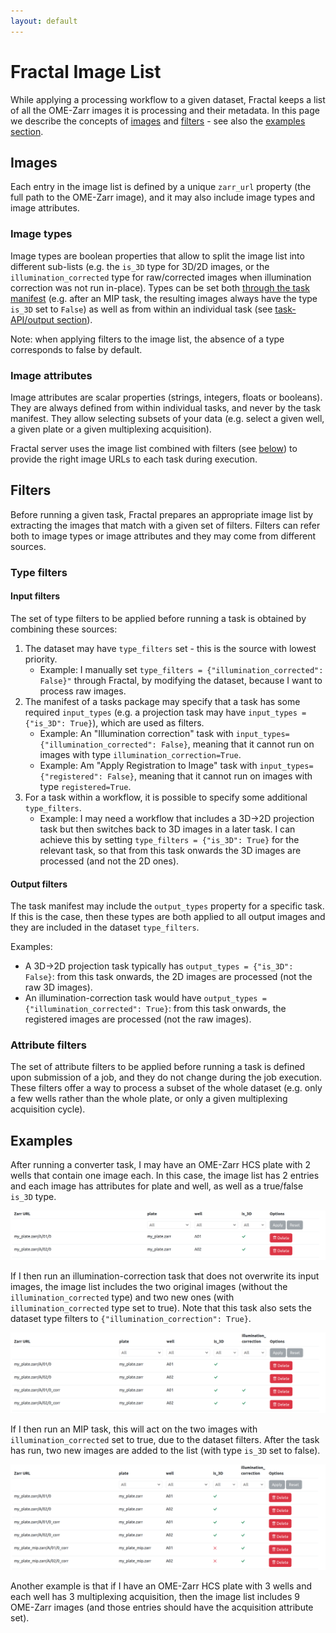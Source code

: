 ```yaml
---
layout: default
---
```


# Fractal Image List

While applying a processing workflow to a given dataset, Fractal keeps a list of all the OME-Zarr images it is processing and their metadata. In this page we describe the concepts of [images](#images) and [filters](#filters) - see also the [examples section](#examples).

## Images

Each entry in the image list is defined by a unique `zarr_url` property (the full path to the OME-Zarr image), and it may also include image types and image attributes.

### Image types

Image types are boolean properties that allow to split the image list into different sub-lists (e.g. the `is_3D` type for 3D/2D images, or the `illumination_corrected` type for raw/corrected images when illumination correction was not run in-place). Types can be set both [through the task manifest](#output-filters) (e.g. after an MIP task, the resulting images always have the type `is_3D` set to `False`) as well as from within an individual task (see [task-API/output section](./tasks_spec.md#output-api)).

Note: when applying filters to the image list, the absence of a type corresponds to false by default.

### Image attributes

Image attributes are scalar properties (strings, integers, floats or booleans). They are always defined from within individual tasks, and never by the task manifest. They allow selecting subsets of your data (e.g. select a given well, a given plate or a given multiplexing acquisition).

Fractal server uses the image list combined with filters (see [below](#filters)) to provide the right image URLs to each task during execution.


## Filters

Before running a given task, Fractal prepares an appropriate image list by extracting the images that match with a given set of filters. Filters can refer both to image types or image attributes and they may come from different sources.

### Type filters

#### Input filters

The set of type filters to be applied before running a task is obtained by combining these sources:

1. The dataset may have `type_filters` set - this is the source with lowest priority.
    * Example: I manually set `type_filters = {"illumination_corrected": False}"` through Fractal, by modifying the dataset, because I want to process raw images.
2. The manifest of a tasks package may specify that a task has some required `input_types` (e.g. a projection task may have `input_types = {"is_3D": True}`), which are used as filters.
    * Example: An "Illumination correction" task with `input_types={"illumination_corrected": False}`, meaning that it cannot run on images with type `illumination_correction=True`.
    * Example: Am "Apply Registration to Image" task with `input_types={"registered": False}`, meaning that it cannot run on images with type `registered=True`.
3. For a task within a workflow, it is possible to specify some additional `type_filters`.
    * Example: I may need a workflow that includes a 3D->2D projection task but then switches back to 3D images in a later task. I can achieve this by setting `type_filters = {"is_3D": True}` for the relevant task, so that from this task onwards the 3D images are processed (and not the 2D ones).

#### Output filters

The task manifest may include the `output_types` property for a specific task. If this is the case, then these types are both applied to all output images and they are included in the dataset `type_filters`.

Examples:

* A 3D->2D projection task typically has `output_types = {"is_3D": False}`: from this task onwards, the 2D images are processed (not the raw 3D images).
* An illumination-correction task would have `output_types = {"illumination_corrected": True}`: from this task onwards, the registered images are processed (not the raw images).

### Attribute filters

The set of attribute filters to be applied before running a task is defined upon submission of a job, and they do not change during the job execution. These filters offer a way to process a subset of the whole dataset (e.g. only a few wells rather than the whole plate, or only a given multiplexing acquisition cycle).


## Examples

After running a converter task, I may have an OME-Zarr HCS plate with 2 wells that contain one image each. In this case, the image list has 2 entries and each image has attributes for plate and well, as well as a true/false `is_3D` type.

![Image List 1](assets/image_list_x_1_two_wells_two_images.png)

 If I then run an illumination-correction task that does not overwrite its input images, the image list includes the two original images (without the `illumination_corrected` type) and two new ones (with `illumination_corrected` type set to true). Note that this task also sets the dataset type filters to `{"illumination_correction": True}`.

![Image List 2](assets/image_list_x_2_two_wells_four_images.png)

If I then run an MIP task, this will act on the two images with `illumination_corrected` set to true, due to the dataset filters. After the task has run, two new images are added to the list (with type `is_3D` set to false).

![Image list 3](assets/image_list_x_3_two_wells_six_images.png)


Another example is that if I have an OME-Zarr HCS plate with 3 wells and each well has 3 multiplexing acquisition, then the image list includes 9 OME-Zarr images (and those entries should have the acquisition attribute set).